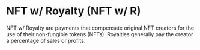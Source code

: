 # NFT w/ Royalty (NFT w/ R)

NFT w/ Royalty are payments that compensate original NFT creators for the use of their non-fungible tokens (NFTs). Royalties generally pay the creator a percentage of sales or profits. 
